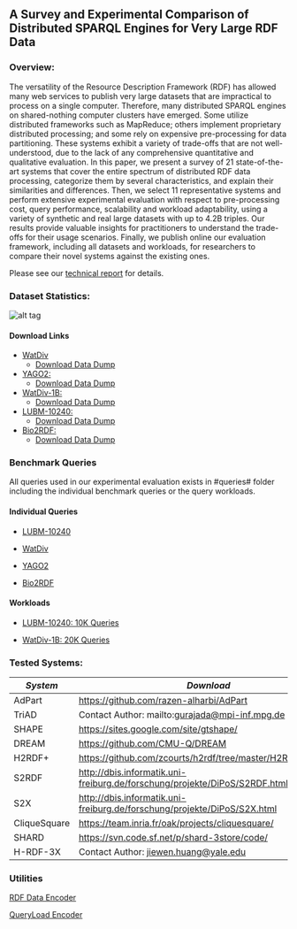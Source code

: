 ## A Survey and Experimental Comparison of Distributed SPARQL Engines for Very Large RDF Data

### Overview:
The versatility of the Resource Description Framework (RDF) has allowed many web services to publish very large datasets that are impractical to process on a single computer. Therefore, many distributed SPARQL engines on shared-nothing computer clusters have emerged. Some utilize distributed frameworks such as MapReduce; others implement proprietary distributed processing; and some rely on expensive pre-processing for data partitioning. These systems exhibit a variety of trade-offs that are not well-understood, due to the lack of any comprehensive quantitative and qualitative evaluation. 
In this paper, we present a survey of 21 state-of-the-art systems that cover the entire spectrum of distributed RDF data processing, categorize them by several characteristics, and explain their similarities and differences. Then, we select 11 representative systems and perform extensive experimental evaluation with respect to pre-processing cost, query performance, scalability and workload adaptability, using a variety of synthetic and real large datasets with up to 4.2B triples. Our results provide valuable insights for practitioners to understand the trade-offs for their usage scenarios.
Finally, we publish online our evaluation framework, including all datasets and workloads, for researchers to compare their novel systems against the existing ones.      

Please see our [technical report](https://github.com/ecrc/rdf-exp/blob/master/TRv1.pdf) for details.


### Dataset Statistics:

![alt tag](https://github.com/ecrc/rdf-exp/blob/master/results/data_stats.png?raw=true)

#### Download Links
* [WatDiv ](http://db.uwaterloo.ca/watdiv)
    * [Download Data Dump](https://www.dropbox.com/s/hzctwcrjdz812ax/wsdts_100m.tar.gz?dl=0)
* [YAGO2: ](http://www.yago-knowledge.org)
    * [Download Data Dump](https://www.dropbox.com/s/6smvv4s3ix46tdq/yago.tar.gz?dl=0)
* [WatDiv-1B: ](http://db.uwaterloo.ca/watdiv)
    * [Download Data Dump](https://www.dropbox.com/s/6iyltrnxttjbo46/watdiv.1000M.tar.gz?dl=0)
* [LUBM-10240: ](http://swat.cse.lehigh.edu/projects/lubm/)
    * [Download Data Dump](https://www.dropbox.com/s/4ifouv5n5pa4vdk/10240_new_str.tar.gz?dl=0)
* [Bio2RDF: ](http://download.bio2rdf.org/release/2/release.html)
    * [Download Data Dump](https://www.dropbox.com/s/qr4y4j00add7okx/all_bio2rdf_r2_str.nt.tar.gz?dl=0)
 


### Benchmark Queries 
All queries used in our experimental evaluation exists in #queries# folder including the individual benchmark queries or the query workloads.

#### Individual Queries
* [LUBM-10240](https://github.com/ecrc/rdf-exp/tree/master/queries/individual/lubm10240/string) 

* [WatDiv](https://github.com/ecrc/rdf-exp/tree/master/queries/individual/watdiv-100m/string) 

* [YAGO2](https://github.com/ecrc/rdf-exp/tree/master/queries/individual/yago2/string)

* [Bio2RDF](https://github.com/ecrc/rdf-exp/tree/master/queries/individual/bio2rdf/string)


#### Workloads
* [LUBM-10240: 10K Queries](https://github.com/ecrc/rdf-exp/tree/master/queries/workloads/lubm10240/string/workload_10k)

* [WatDiv-1B: 20K Queries](https://github.com/ecrc/rdf-exp/tree/master/queries/workloads/watdiv-1b/string/workload_20k)

### Tested Systems:

|*System* | *Download* |
|----------|------------------|
AdPart | https://github.com/razen-alharbi/AdPart |
TriAD | Contact Author: mailto:gurajada@mpi-inf.mpg.de |
SHAPE | https://sites.google.com/site/gtshape/ |
DREAM | https://github.com/CMU-Q/DREAM |
H2RDF+ | https://github.com/zcourts/h2rdf/tree/master/H2RDF%2Bv0.2 |
S2RDF | http://dbis.informatik.uni-freiburg.de/forschung/projekte/DiPoS/S2RDF.html | 
S2X | http://dbis.informatik.uni-freiburg.de/forschung/projekte/DiPoS/S2X.html | 
CliqueSquare | https://team.inria.fr/oak/projects/cliquesquare/ |
SHARD | https://svn.code.sf.net/p/shard-3store/code/ | 
H-RDF-3X | Contact Author: jiewen.huang@yale.edu |


### Utilities
[RDF Data Encoder](https://github.com/ecrc/rdf-exp/tree/master/utilities)

[QueryLoad Encoder](https://github.com/ecrc/rdf-exp/tree/master/utilities)

